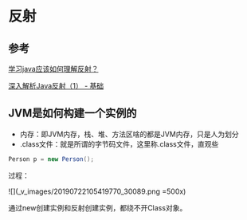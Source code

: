 # 反射
## 参考
[学习java应该如何理解反射？](https://www.zhihu.com/question/24304289/answer/694344906)

[深入解析Java反射（1） - 基础](https://www.sczyh30.com/posts/Java/java-reflection-1/#一、回顾：什么是反射？)
## JVM是如何构建一个实例的
* 内存：即JVM内存，栈、堆、方法区啥的都是JVM内存，只是人为划分
* .class文件：就是所谓的字节码文件，这里称.class文件，直观些
```java
Person p = new Person();
```
过程：

![](_v_images/20190722105419770_30089.png =500x)

通过new创建实例和反射创建实例，都绕不开Class对象。


